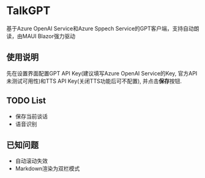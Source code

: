 # TalkGPT
基于Azure OpenAI Service和Azure Sppech Service的GPT客户端，支持自动朗读，由MAUI Blazor强力驱动

## 使用说明

先在设置界面配置GPT API Key(建议填写Azure OpenAI Service的Key, 官方API未测试可用性)和TTS API Key(关闭TTS功能后可不配置), 并点击**保存**按钮.

## TODO List

+ 保存当前谈话
+ 语音识别

## 已知问题

+ 自动滚动失效
+ Markdown渲染为双栏模式